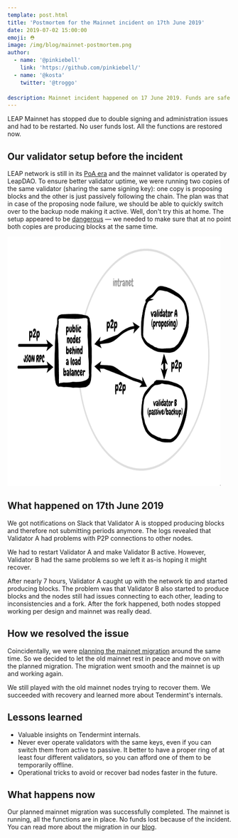 ```yaml
---
template: post.html
title: 'Postmortem for the Mainnet incident on 17th June 2019'
date: 2019-07-02 15:00:00
emoji: ⛑
image: /img/blog/mainnet-postmortem.png
author:
  - name: '@pinkiebell'
    link: 'https://github.com/pinkiebell/'
  - name: '@kosta'
    twitter: '@troggo'

description: Mainnet incident happened on 17 June 2019. Funds are safe.
---
```


LEAP Mainnet has stopped due to double signing and administration issues and had to be restarted. No user funds lost. All the functions are restored now.

## Our validator setup before the incident

LEAP network is still in its [PoA era](https://leapdao.org/blog/Plasma-Roadmap/) and the mainnet validator is operated by LeapDAO. To ensure better validator uptime, we were running two copies of the same validator (sharing the same signing key): one copy is proposing blocks and the other is just passively following the chain. The plan was that in case of the proposing node failure, we should be able to quickly switch over to the backup node making it active. Well, don't try this at home. The setup appeared to be [dangerous](https://twitter.com/zmanian/status/1145072296723275776) — we needed to make sure that at no point both copies are producing blocks at the same time.

<img src="/img/blog/mainnet-topology.png" height="560" width="480" alt="LEAP Mainnet topology before the incident">

## What happened on 17th June 2019

We got notifications on Slack that Validator A is stopped producing blocks and therefore not submitting periods anymore.
The logs revealed that Validator A had problems with P2P connections to other nodes.

We had to restart Validator A and make Validator B active. However, Validator B had the same problems so we left it as-is hoping it might recover.

After nearly 7 hours, Validator A caught up with the network tip and started producing blocks.
The problem was that Validator B also started to produce blocks and the nodes still had issues connecting to each other, leading to inconsistencies and a fork. After the fork happened, both nodes stopped working per design and mainnet was really dead.

## How we resolved the issue

Coincidentally, we were [planning the mainnet migration](https://leapdao.org/blog/mainnet-revamp/) around the same time. So we decided to let the old mainnet rest in peace and move on with the planned migration. The migration went smooth and the mainnet is up and working again.

We still played with the old mainnet nodes trying to recover them. We succeeded with recovery and learned more about Tendermint's internals.

## Lessons learned

- Valuable insights on Tendermint internals.
- Never ever operate validators with the same keys, even if you can switch them from active to passive. It better to have a proper ring of at least four different validators, so you can afford one of them to be temporarily offline.
- Operational tricks to avoid or recover bad nodes faster in the future.

## What happens now

Our planned mainnet migration was successfully completed. The mainnet is running, all the functions are in place. No funds lost because of the incident. You can read more about the migration in our [blog](https://leapdao.org/blog/mainnet-revamp/).
